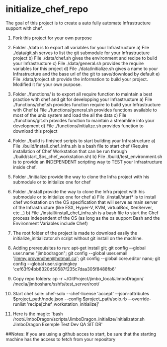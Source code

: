 # initialize_chef_repo

The goal of this project is to create a auto fully automate Infrastructure support with chef.

1. Fork this project for your own purpose

2. Folder ./data is to export all variables for your Infrastructure
  a) File ./data/git.sh serves to list the git submodule for your Infrastructure project
  b) File ./data/chef.sh gives the environment and recipe to build your Infrastructure
  c) File ./data/general.sh provides the require variables for this project
  d) File ./data/initialize.sh gives a name to your Infrastructure and the base url of the git to save/download by default
  e) File ./data/project.sh provide the information to build your project. Modified it for your own purpose.

3. Folder ./functions/ is to export all require function to maintain a best practice with chef and git for developping your Infrastructure
  a) File ./functions/chef.sh provides function require to build your Infrastructure with Chef
  b) File ./functions/general.sh provides functions available to most of the unix system and load the all the data
  c) File ./functions/git.sh provides function to maintain a streamline into your development
  d) File ./functions/initialize.sh provides function to download this project

4. Folder ./build is finished scripts to start building your Infrastructure
  a) File ./build/install_chef_infra.sh is a bash file to start chef (Require installation of Chef Workstation that can be run through ./build/start_$os_chef_workstation.sh)
  b) File ./build/test_environment.sh is to provide an INDEPENDENT scripting way to TEST your Infrastructure inside chef.

5. Folder ./initialize provide the way to clone the Infra project with his submodule or to initialize one for chef

6. Folder ./install provide the way to clone the Infra project with his submodule or to initialize one for chef
  a) File ./install/start* is to install chef workstation on the OS specification that will serve as main server of the Infrastructure (like ESX, Hyper-V, KVM, virtualBox, XenServer, etc...)
  b) File ./install/install_chef_infra.sh is a bash file to start the Chef process independent of the OS (as long as the os support Bash and the Environment Variables include Chef)

7. The root folder of the project is made to download easily the initialize_initializator.sh script without git install on the machine.

8. Adding prerequisites to run: apt-get install git; git config --global user.name "jimbodragon"; git config --global user.email 'jimmy.provencher@hotmail.ca'; git config --global core.editor nano; git config --global user.signingkey 'cef63f94bb8320d50587f235c7daa305f8488fb6'

9. Copy repo folders: cp -r ~/GitProject/jimbo_local/JimboDragon/ /media/jimboshare/sshfs/test_server/root/

10. Start chef sole: chef-solo --chef-license 'accept' --json-attributes $project_path/node.json --config $project_path/solo.rb --override-runlist 'recipe[chef_workstation_initialize]'

9. Here is the magic: 'bash /root/JimboDragon/scripts/JimboDragon_initialize/initializator.sh JimboDragon Exemple Test Dev QA SIT DR'

##Notes: If you are using a github acces to start, be sure that the starting machine has the access to fetch from your repository
